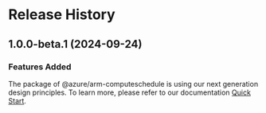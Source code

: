 # Release History
    
## 1.0.0-beta.1 (2024-09-24)

### Features Added

The package of @azure/arm-computeschedule is using our next generation design principles. To learn more, please refer to our documentation [Quick Start](https://aka.ms/azsdk/js/mgmt/quickstart).

